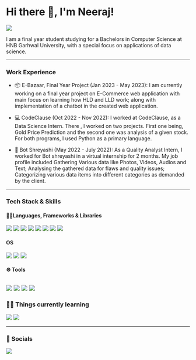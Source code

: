 # Hi there 👋, I'm Neeraj!

<img src="https://img.shields.io/badge/Maintained%3F-yes-green.svg"/>

I am a final year student studying for a Bachelors in Computer Science at HNB Garhwal University, with a special focus on applications of data science.

---
### Work Experience
- 📦 E-Bazaar, Final Year Project (Jan 2023 - May 2023): I am currently working on a final year project on E-Commerce web application with main focus on learning how HLD and LLD work; along with implementation of a chatbot in the created web application.

- 💻 CodeClause (Oct 2022 - Nov 2022): I worked at CodeClause, as a Data Science Intern. There , I worked on two projects. First one being, Gold Price Prediction and the second one was analysis of a given stock. For both programs, I used Python as a primary language.

- 📸 Bot Shreyashi (May 2022 - July 2022): As a Quality Analyst Intern, I worked for Bot shreyashi in a virtual internship for 2 months. My job profile included Gathering Various data like Photos, Videos, Audios and Text; Analysing the gathered data for flaws and quality issues; Categorizing various data items into different categories as demanded by the client.  


---
### Tech Stack & Skills

#### 👩‍💻Languages, Frameworks & Libraries
<img src="https://img.shields.io/badge/Python-FFD43B?style=for-the-badge&logo=python&logoColor=blue"> <img src="https://img.shields.io/badge/JavaScript-323330?style=for-the-badge&logo=javascript&logoColor=F7DF1E"> <img src="https://img.shields.io/badge/TensorFlow-FF6F00?style=for-the-badge&logo=tensorflow&logoColor=white" /> <img src="https://img.shields.io/badge/GIT-E44C30?style=for-the-badge&logo=git&logoColor=white" /> <img src="https://img.shields.io/badge/Django-092E20?style=for-the-badge&logo=django&logoColor=white" /> <img src="https://img.shields.io/badge/React-20232A?style=for-the-badge&logo=react&logoColor=61DAFB" /> <img src="https://img.shields.io/badge/MySQL-00000F?style=for-the-badge&logo=mysql&logoColor=white"/> <img src="https://img.shields.io/badge/openCV-blue?style=for-the-badge&logo=opencv&logoColor=white"/>

#### OS
<img src="https://img.shields.io/badge/Linux-E95420?style=for-the-badge&logo=linux&logoColor=white" /> <img src="https://img.shields.io/badge/Windows-0078D6?style=for-the-badge&logo=windows&logoColor=white" /> <img src="https://img.shields.io/badge/MacOS-black?style=for-the-badge&logo=macos&logoColor=white" />

#### ⚙️ Tools
<img src="https://img.shields.io/badge/Visual_Studio_Code-0078D4?style=for-the-badge&logo=visual%20studio%20code&logoColor=white"/> <img src="https://img.shields.io/badge/Microsoft_Excel-217346?style=for-the-badge&logo=microsoft-excel&logoColor=white" /> <img src="https://img.shields.io/badge/PowerBI-ffa500?style=for-the-badge&logo=microsoft-excel&logoColor=white"/> <img src="https://img.shields.io/badge/Notion-000000?style=for-the-badge&logo=notion&logoColor=white" />
---
### 👨‍💻 Things currently learning
<img src="https://img.shields.io/badge/Natural%20Language%20Processing-ADD8E6?style=for-the-badge&logo=nlp&logoColor=white"/> <img src="https://img.shields.io/badge/Deep%20Learning-black?style=for-the-badge&logo=nlp&logoColor=white"/>

 
---
### 👨 Socials

[<img src="https://img.shields.io/badge/LinkedIn-0077B5?style=for-the-badge&logo=linkedin&logoColor=white"/>](https://www.linkedin.com/in/khanduriji/) 
